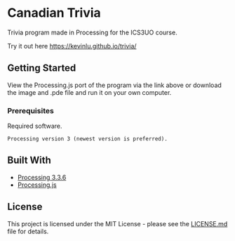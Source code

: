 # Canadian Trivia
Trivia program made in Processing for the ICS3UO course.

Try it out here https://kevinlu.github.io/trivia/

## Getting Started

View the Processing.js port of the program via the link above or download the image and .pde file and run it on your own computer.

### Prerequisites

Required software.

```
Processing version 3 (newest version is preferred).
```

## Built With

* [Processing 3.3.6](https://processing.org/download/)
* [Processing.js](http://processingjs.org/download/)

## License

This project is licensed under the MIT License - please see the [LICENSE.md](LICENSE.md) file for details.
